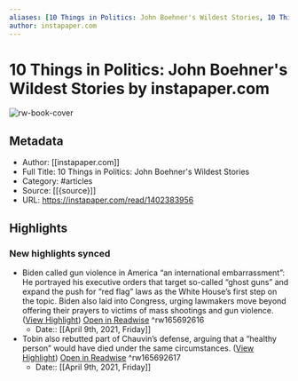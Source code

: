 ```yaml
---
aliases: [10 Things in Politics: John Boehner's Wildest Stories, 10 Things in Politics: John Boehner's Wildest Stories]
author: instapaper.com
---
```

# 10 Things in Politics: John Boehner's Wildest Stories by instapaper.com

![rw-book-cover](https://readwise-assets.s3.amazonaws.com/static/images/article1.be68295a7e40.png)

## Metadata
- Author: [[instapaper.com]]
- Full Title: 10 Things in Politics: John Boehner's Wildest Stories
- Category: #articles
- Source: [[{source}]]
- URL: https://instapaper.com/read/1402383956

## Highlights
### New highlights synced
- Biden called gun violence in America “an international embarrassment”: He portrayed his executive orders that target so-called “ghost guns” and expand the push for “red flag” laws as the White House’s first step on the topic. Biden also laid into Congress, urging lawmakers move beyond offering their prayers to victims of mass shootings and gun violence. ([View Highlight](https://instapaper.com/read/1402383956/16049016)) [Open in Readwise](https://readwise.io/open/165692616) ^rw165692616
    - Date:: [[April 9th, 2021, Friday]]
- Tobin also rebutted part of Chauvin’s defense, arguing that a “healthy person” would have died under the same circumstances. ([View Highlight](https://instapaper.com/read/1402383956/16049020)) [Open in Readwise](https://readwise.io/open/165692617) ^rw165692617
    - Date:: [[April 9th, 2021, Friday]]
